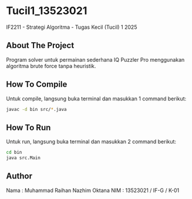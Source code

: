 # Tucil1_13523021
IF2211 - Strategi Algoritma - Tugas Kecil (Tucil) 1 2025

## About The Project
Program solver untuk permainan sederhana IQ Puzzler Pro menggunakan algoritma brute force tanpa heuristik.

## How To Compile
Untuk compile, langsung buka terminal dan masukkan 1 command berikut:
```bash
javac -d bin src/*.java
```

## How To Run
Untuk run, langsung buka terminal dan masukkan 2 command berikut:
```bash
cd bin
java src.Main
```

## Author
Nama : Muhammad Raihan Nazhim Oktana
NIM  : 13523021 / IF-G / K-01
